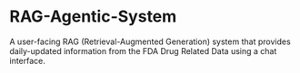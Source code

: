 # RAG-Agentic-System
A user-facing RAG (Retrieval-Augmented Generation) system that provides daily-updated information from the FDA Drug Related Data using a chat interface.
